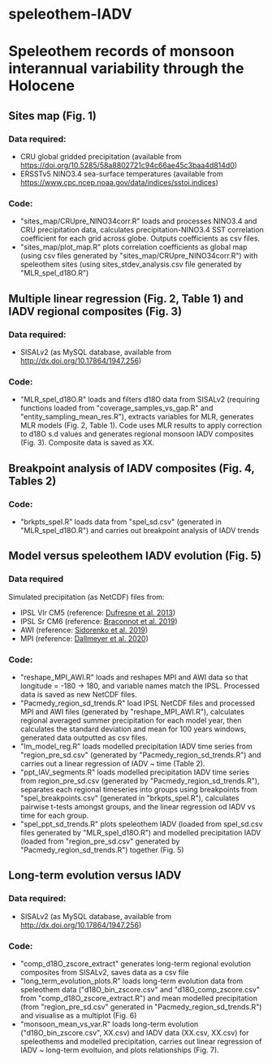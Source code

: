 # speleothem-IADV

# Speleothem records of monsoon interannual variability through the Holocene

## Sites map (Fig. 1)
### Data required:
* CRU global gridded precipitation (available from https://doi.org/10.5285/58a8802721c94c66ae45c3baa4d814d0)
* ERSSTv5 NINO3.4 sea-surface temperatures (available from https://www.cpc.ncep.noaa.gov/data/indices/sstoi.indices)

### Code:
* "sites_map/CRUpre_NINO34corr.R" loads and processes NINO3.4 and CRU precipitation data, calculates precipitation-NINO3.4 SST correlation coefficient for each grid across globe. Outputs coefficients as csv files.
* "sites_map/plot_map.R" plots correlation coefficients as global map (using csv files generated by "sites_map/CRUpre_NINO34corr.R") with speleothem sites (using sites_stdev_analysis.csv file generated by "MLR_spel_d18O.R")


## Multiple linear regression (Fig. 2, Table 1) and IADV regional composites (Fig. 3)

### Data required:
* SISALv2 (as MySQL database, available from http://dx.doi.org/10.17864/1947.256)

### Code:
* "MLR_spel_d18O.R" loads and filters d18O data from SISALv2 (requiring functions loaded from "coverage_samples_vs_gap.R" and "entity_sampling_mean_res.R"), extracts variables for MLR, generates MLR models (Fig. 2, Table 1). Code uses MLR results to apply correction to d18O s.d values and generates regional monsoon IADV composites (Fig. 3). Composite data is saved as XX. 



## Breakpoint analysis of IADV composites (Fig. 4, Tables 2)

### Code: 
* "brkpts_spel.R" loads data from "spel_sd.csv" (generated in "MLR_spel_d18O.R") and carries out breakpoint analysis of IADV trends



## Model versus speleothem IADV evolution (Fig. 5)

### Data required
Simulated precipitation (as NetCDF) files from:
* IPSL Vlr CM5 (reference: [Dufresne et al. 2013](https://doi.org/10.1007/s00382-012-1636-1))
* IPSL Sr CM6 (reference: [Braconnot et al. 2019](https://doi.org/10.5194/cp-15-997-2019))
* AWI (reference: [Sidorenko et al. 2019](https://doi.org/10.1029/2019MS001696))
* MPI (reference: [Dallmeyer et al. 2020](https://doi.org/10.5194/cp-16-117-2020))

### Code:
* "reshape_MPI_AWI.R" loads and reshapes MPI and AWI data so that longitude = -180 -> 180, and variable names match the IPSL. Processed data is saved as new NetCDF files.
* "Pacmedy_region_sd_trends.R" load IPSL NetCDF files and processed MPI and AWI files (generated by "reshape_MPI_AWI.R"), calculates regional averaged summer precipitation for each model year, then calculates the standard deviation and mean for 100 years windows, generated data outputted as csv files.
* "lm_model_reg.R" loads modelled precipitation IADV time series from "region_pre_sd.csv" (generated by "Pacmedy_region_sd_trends.R") and carries out a linear regression of IADV ~ time (Table 2).
* "ppt_IAV_segments.R" loads modelled precipitation IADV time series from region_pre_sd.csv (generated by "Pacmedy_region_sd_trends.R"), separates each regional timeseries into groups using breakpoints from "spel_breakpoints.csv" (generated in "brkpts_spel.R"), calculates pairwise t-tests amongst groups, and the linear regression od IADV vs time for each group. 
* "spel_ppt_sd_trends.R" plots speleothem IADV (loaded from spel_sd.csv files generated by "MLR_spel_d18O.R") and modelled precipitation IADV (loaded from "region_pre_sd.csv" generated by "Pacmedy_region_sd_trends.R") together (Fig. 5)


## Long-term evolution versus IADV

### Data required:
* SISALv2 (as MySQL database, available from http://dx.doi.org/10.17864/1947.256)

### Code:
* "comp_d18O_zscore_extract" generates long-term regional evolution composites from SISALv2, saves data as a csv file
* "long_term_evolution_plots.R" loads long-term evolution data from speleothem data ("d18O_bin_zscore.csv" and "d18O_comp_zscore.csv" from "comp_d18O_zscore_extract.R") and mean modelled precipitation (from "region_pre_sd.csv" generated in "Pacmedy_region_sd_trends.R") and visualise as a multiplot (Fig. 6)
* "monsoon_mean_vs_var.R" loads long-term evolution ("d18O_bin_zscore.csv", XX.csv) and IADV data (XX.csv, XX.csv) for speleothems and modelled precipitation, carries out linear regression of IADV ~ long-term evoltuion, and plots relationships (Fig. 7). 
